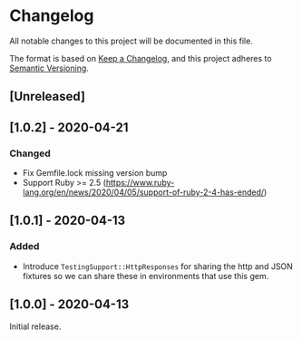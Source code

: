 # Changelog

All notable changes to this project will be documented in this file.

The format is based on [Keep a Changelog](https://keepachangelog.com/en/1.0.0/), and this project
adheres to [Semantic Versioning](https://semver.org/spec/v2.0.0.html).

## [Unreleased]

## [1.0.2] - 2020-04-21

### Changed
- Fix Gemfile.lock missing version bump
- Support Ruby >= 2.5 (https://www.ruby-lang.org/en/news/2020/04/05/support-of-ruby-2-4-has-ended/)

## [1.0.1] - 2020-04-13

### Added
- Introduce `TestingSupport::HttpResponses` for sharing the http and JSON fixtures
so we can share these in environments that use this gem.

## [1.0.0] - 2020-04-13

Initial release.
